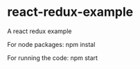 # react-redux-example
A react redux example

For node packages:
npm instal

For running the code:
npm start
